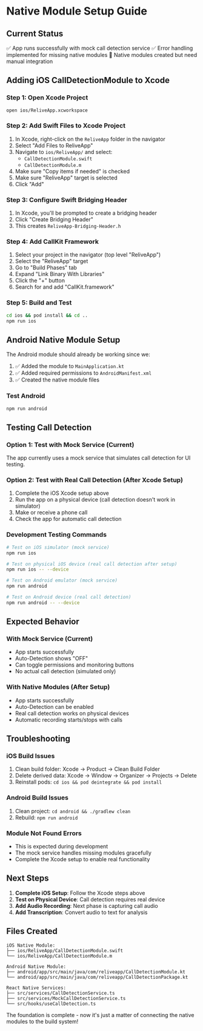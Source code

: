 # Native Module Setup Guide

## Current Status
✅ App runs successfully with mock call detection service
✅ Error handling implemented for missing native modules
🔄 Native modules created but need manual integration

## Adding iOS CallDetectionModule to Xcode

### Step 1: Open Xcode Project
```bash
open ios/ReliveApp.xcworkspace
```

### Step 2: Add Swift Files to Xcode Project
1. In Xcode, right-click on the `ReliveApp` folder in the navigator
2. Select "Add Files to ReliveApp"
3. Navigate to `ios/ReliveApp/` and select:
   - `CallDetectionModule.swift`
   - `CallDetectionModule.m`
4. Make sure "Copy items if needed" is checked
5. Make sure "ReliveApp" target is selected
6. Click "Add"

### Step 3: Configure Swift Bridging Header
1. In Xcode, you'll be prompted to create a bridging header
2. Click "Create Bridging Header"
3. This creates `ReliveApp-Bridging-Header.h`

### Step 4: Add CallKit Framework
1. Select your project in the navigator (top level "ReliveApp")
2. Select the "ReliveApp" target
3. Go to "Build Phases" tab
4. Expand "Link Binary With Libraries"
5. Click the "+" button
6. Search for and add "CallKit.framework"

### Step 5: Build and Test
```bash
cd ios && pod install && cd ..
npm run ios
```

## Android Native Module Setup

The Android module should already be working since we:
1. ✅ Added the module to `MainApplication.kt`
2. ✅ Added required permissions to `AndroidManifest.xml`
3. ✅ Created the native module files

### Test Android
```bash
npm run android
```

## Testing Call Detection

### Option 1: Test with Mock Service (Current)
The app currently uses a mock service that simulates call detection for UI testing.

### Option 2: Test with Real Call Detection (After Xcode Setup)
1. Complete the iOS Xcode setup above
2. Run the app on a physical device (call detection doesn't work in simulator)
3. Make or receive a phone call
4. Check the app for automatic call detection

### Development Testing Commands
```bash
# Test on iOS simulator (mock service)
npm run ios

# Test on physical iOS device (real call detection after setup)
npm run ios -- --device

# Test on Android emulator (mock service)
npm run android

# Test on Android device (real call detection)
npm run android -- --device
```

## Expected Behavior

### With Mock Service (Current)
- App starts successfully
- Auto-Detection shows "OFF"
- Can toggle permissions and monitoring buttons
- No actual call detection (simulated only)

### With Native Modules (After Setup)
- App starts successfully
- Auto-Detection can be enabled
- Real call detection works on physical devices
- Automatic recording starts/stops with calls

## Troubleshooting

### iOS Build Issues
1. Clean build folder: Xcode → Product → Clean Build Folder
2. Delete derived data: Xcode → Window → Organizer → Projects → Delete
3. Reinstall pods: `cd ios && pod deintegrate && pod install`

### Android Build Issues
1. Clean project: `cd android && ./gradlew clean`
2. Rebuild: `npm run android`

### Module Not Found Errors
- This is expected during development
- The mock service handles missing modules gracefully
- Complete the Xcode setup to enable real functionality

## Next Steps

1. **Complete iOS Setup**: Follow the Xcode steps above
2. **Test on Physical Device**: Call detection requires real device
3. **Add Audio Recording**: Next phase is capturing call audio
4. **Add Transcription**: Convert audio to text for analysis

## Files Created

```
iOS Native Module:
├── ios/ReliveApp/CallDetectionModule.swift
└── ios/ReliveApp/CallDetectionModule.m

Android Native Module:
├── android/app/src/main/java/com/reliveapp/CallDetectionModule.kt
└── android/app/src/main/java/com/reliveapp/CallDetectionPackage.kt

React Native Services:
├── src/services/CallDetectionService.ts
├── src/services/MockCallDetectionService.ts
└── src/hooks/useCallDetection.ts
```

The foundation is complete - now it's just a matter of connecting the native modules to the build system!